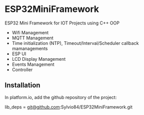 # ESP32MiniFramework
ESP32 Mini Framework for IOT Projects using C++ OOP
- Wifi Management
- MQTT Management
- Time initialization (NTP), Timeout/Interval/Scheduler callback mamanagements
- ESP UI
- LCD Display Management
- Events Management
- Controller

## Installation

In platform.io, add the github repository of the project:

lib_deps =
    git@github.com:Sylvio84/ESP32MiniFramework.git

